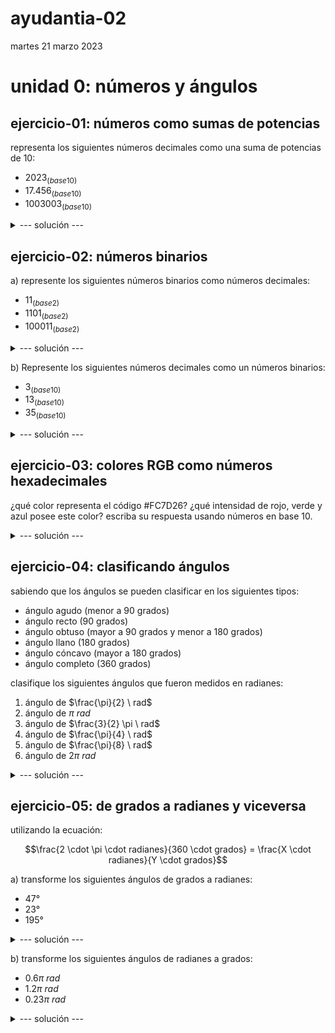 # ayudantia-02

martes 21 marzo 2023

# unidad 0: números y ángulos

<!---
## qué deben saber:

- diferencia entre números naturales y reales
- noción de infinito
- qué son los sistemas numéricos
- conversión entre sistemas numéricos distintos
    - sistema decimal
    - sistema binario
    - sistema hexadecimal
- qué es son los ángulos y como se miden
- diferencia entre grados y radianes
- conversión entre grados y radianes
- ¿qué es $\pi$?  
--->

## ejercicio-01: números como sumas de potencias

representa los siguientes números decimales como una suma de potencias de 10:

- $2023_{(base10)}$
- $17.456_{(base10)}$
- $1003003_{(base10)}$

<details>
<summary>--- solución ---</summary>

los números que utilizamos día a día está formado por un código de diez símbolos (del 0 al 9). A esto se le llama un código numérico de base 10.

para realizar la suma de potencias de 10 nos debemos fijar en el orden de los números de derecha a izquierda.

el resultado para los números pedidos es:

- $2023_{(base10)} \Rightarrow 2 \cdot 10^3 + 2 \cdot 10^1 + 3 \cdot 10^0$

- $17.456_{(base10)}  \Rightarrow  1 \cdot 10^1 + 7 \cdot 10^0 + 4 \cdot 10^{-1} + 5 \cdot 10^{-2} + 6 \cdot 10^{-2}$

- $1003003_{(base10)} \Rightarrow 1 \cdot 10^6 + 3 \cdot 10^3 + 3 \cdot 10^0$
        
</details>

## ejercicio-02: números binarios

a) represente los siguientes números binarios como números decimales:

- $11_{(base2)}$
- $1101_{(base2)}$
- $100011_{(base2)}$

<details>
    <summary>--- solución ---</summary>

el sistema binario ocupa solo dos dígitos (el 0 y el 1).

para convertir cualquier número binario a un número decimal, debemos representar el número como una suma de potencias de 2 y luego ejecutar la suma.

para el caso del número binario 11, la suma de potencias de dos quedaría:

$$11_{(base2)} \Rightarrow 1 \cdot 2^1 + 1 \cdot 2^0$$

$$= 2 + 1 = 3_{(base10)}$$

$$\therefore \ 11_{(base2)} \Rightarrow 3_{(base10)}$$

Para el caso del número binario 1101:

$$1101_{(base2)} \Rightarrow 1 \cdot 2^3 + 1 \cdot 2^2 + 0 \cdot 2^1 + 1 \cdot 2^0$$

$$= 8 + 4 + 0 + 1 \\ = 13_{(base10)}$$

$$\therefore \ 1101_{(base2)} \Rightarrow 13_{(base10)}$$

Y para convertir el número binario 100011 a decimal:

$$100011_{(base2)} \Rightarrow 1 \cdot 2^5 + 1 \cdot 2^1 + 1 \cdot 2^0$$

$$= 32 + 2 + 1 \\ = 35_{(base10)}$$

$$\therefore \ 100011_{(base2)} \Rightarrow 35_{(base10)}$$

</details>

b) Represente los siguientes números decimales como un números binarios:

- $3_{(base10)}$
- $13_{(base10)}$
- $35_{(base10)}$

<details>
    <summary>--- solución ---</summary>

para convertir un número en base 10 a cualquier otra base, debemos realizar divisiones sucesivas e ir registrando el residuo de esa división.

Para convertir $3_{(base10)}$ hacemos lo siguiente:

1. Dividimos $3 \div 2 = 1$ con residuo $1$. Este residuo es la primera cifra de nuestro número binario.
2. Dividimo $1 \div 2 = 0$ con residuo $1$. Este residuo es la segunda cifra de nuestro número binario.

Para formar el número binario recopilamos los residuos calculados:

$$\therefore \ 3_{(base10)} \Rightarrow 11_{(base2)}$$

Para convertir $13_{(base10)}$ hacemos lo siguiente:

1. Dividimos $13 \div 2 = 6$ con residuo $1$
2. Dividimos $6 \div 2 = 3$ con residuo $0$
3. Dividimos $3 \div 2 = 1$ con residuo $1$
4. Dividimos $1 \div 2 = 0$ con residuo $1$

Recopilando los residuos obtenemos:

$$\therefore \ 13_{(base10)} \Rightarrow 1101_{(base2)}$$

Para convertir $35_{(base10)}$ hacemos lo mismo:

1. Dividimos $35 \div 2 = 17$ con residuo $1$
2. Dividimos $17 \div 2 = 8$ con residuo $1$
3. Dividimos $8 \div 2 = 4$ con residuo $0$
4. Dividimos $4 \div 2 = 2$ con residuo $0$
5. Dividimos $2 \div 2 = 1$ con residuo $0$
6. Dividimos $1 \div 2 = 0$ con residuo $1$

Recopilando los residuos obtenemos:

$$\therefore \ 35_{(base10)} \Rightarrow 100011_{(base2)}$$

</details>

## ejercicio-03: colores RGB como números hexadecimales

¿qué color representa el código #FC7D26? ¿qué intensidad de rojo, verde y azul posee este color? escriba su respuesta usando números en base 10.


<details>
    <summary>--- solución ---</summary>

usualmente en los sistemas digitales como nuestros computadores o celulares se utilizan números en base hexadecimal para representar los colores del espectro visible, con números que van del 0 a 255.

el código hexadecimal posee 16 símbolos:

| base 10 | 0 | 1 | 2 | 3 | 4 | 5 | 6 | 7 | 8 | 9 | 10 | 11 | 12 | 13 | 14 | 15 |
|---------|---|---|---|---|---|---|---|---|---|---|----|----|----|----|----|----|
| base 16 | 0 | 1 | 2 | 3 | 4 | 5 | 6 | 7 | 8 | 9 | A  | B  | C  | D  | E  | F  |

los códigos de colores poseen 6 cifras hexadecimales. ej: #AA00FF

las dos cifras más a la izquierda representan la intensidad del color rojo (AA), las próximas dos cifras la intensidad del color verde (00), y las últimas dos cifras la intensidad del color azul (FF).

### analizando el color #FC7D26

el color #FC7D26 tiene FC en rojo, 7D en verde y 26 en azul.

### intensidad de rojo

para convertir la cifra FC a decimal hacemos la multiplicación por potencias de 16:

$$FC_{(base16)} \Rightarrow F \cdot 16^1 + C \cdot 16^0$$

convertimos las letras a números

$$FC_{(base16)} \Rightarrow 15 \cdot 16^1 + 12 \cdot 16^0$$

y calculamos

$$= 240 + 12 = 252$$

$$\therefore \ FC_{(base16)} \Rightarrow 252_{(base10)}$$

por lo tanto este color tiene una intensidad 252 de rojo.

### intensidad de verde

para convertir la cifra 7D a decimal hacemos la multiplicación por potencias de 16:

$$7D_{(base16)} \Rightarrow 7 \cdot 16^1 + D \cdot 16^0$$

convertimos las letras a números

$$7D_{(base16)} \Rightarrow 7 \cdot 16^1 + 13 \cdot 16^0$$

y calculamos

$$= 112 + 13 = 125$$

$$\therefore \ 7D_{(base16)} \Rightarrow 125_{(base10)}$$

por lo tanto este color tiene una intensidad 125 de verde.

### Intensidad de azul

para convertir la cifra 26 a decimal hacemos la multiplicación por potencias de 16:

$$26_{(base16)} \Rightarrow 2 \cdot 16^1 + 6 \cdot 16^0$$

y calculamos

$$= 32 + 6 = 38$$

$$\therefore \ 26_{(base16)} \Rightarrow 38_{(base10)}$$

por lo tanto este color tiene una intensidad 38 de azul.

### conclusión final

finalmente tenemos que este color está formado por la siguiente combinación de colores RGB:

$$\therefore \ FC7D26_{(base16)} \Rightarrow (R,G,B) = (252_{(base10)}, \ 125_{(base10)}, \ 38_{(base10)})$$

este color tiene mucho rojo (cerca del máximo de 255), intensidad moderada de verde y muy poco azul, por lo que se puede concluir que representa un color anaranjado.

</details>

## ejercicio-04: clasificando ángulos

sabiendo que los ángulos se pueden clasificar en los siguientes tipos:

- ángulo agudo (menor a 90 grados)
- ángulo recto (90 grados)
- ángulo obtuso (mayor a 90 grados y menor a 180 grados)
- ángulo llano (180 grados)
- ángulo cóncavo (mayor a 180 grados)
- ángulo completo (360 grados)

clasifique los siguientes ángulos que fueron medidos en radianes:

1. ángulo de $\frac{\pi}{2} \ rad$
2. ángulo de $\pi \ rad$
3. ángulo de $\frac{3}{2} \pi \ rad$
4. ángulo de $\frac{\pi}{4} \ rad$
5. ángulo de $\frac{\pi}{8} \ rad$
6. ángulo de $2 \pi \ rad$

<details>
<summary>--- solución ---</summary>

para resolver lo pedido es necesario saber que $360°$ equivalen a $2 \pi \ rad$.

1. es un ángulo recto ya que $\frac{\pi}{2} \ rad$ corresponden a $90°$
2. es un ángulo llano ya que $\pi \ rad$ equivalen a $180°$
3. es un ángulo cóncavo ya que $\frac{3}{2} \pi \ rad$ corresponden a $270°$ (tres veces $90°$).
4. es un ángulo agudo ya que $\frac{\pi}{4} \ rad$ corresponden a $45°$
5. es un ángulo agudo ya que $\frac{\pi}{8} \ rad$ corresponden a $22.5°$
6. es un ángulo completo ya que $2 \pi \ rad$ corresponden a $360°$
</details>

## ejercicio-05: de grados a radianes y viceversa

utilizando la ecuación:

$$\frac{2 \cdot \pi \cdot radianes}{360 \cdot grados} = \frac{X \cdot radianes}{Y \cdot grados}$$

a) transforme los siguientes ángulos de grados a radianes:
- $47°$
- $23°$
- $195°$

<details>
<summary>--- solución ---</summary>

- para transformar $47°$ a radianes reemplazamos en la ecuación y calculamos:

$$\frac{2 \pi}{360°} = \frac{X}{47°}$$

$$X = \frac{2 \pi \cdot 47°}{360°}$$

$$X = 0.261 \pi \ rad$$ 

- para transformar $23°$ a radianes reemplazamos en la ecuación y calculamos:

$$\frac{2 \pi}{360°} = \frac{X}{23°}$$

$$X = \frac{2 \pi \cdot 23°}{360°}$$

$$X = 0.128 \pi \ rad$$ 

- para transformar $195°$ a radianes reemplazamos en la ecuación y calculamos:

$$\frac{2 \pi}{360°} = \frac{X}{195°}$$

$$X = \frac{2 \pi \cdot 195°}{360°}$$

$$X = 1.083 \pi \ rad$$ 

</details>

b) transforme los siguientes ángulos de radianes a grados:
- $0.6 \pi \ rad$
- $1.2 \pi \ rad$
- $0.23 \pi \ rad$

<details>
<summary>--- solución ---</summary>

- para transformar $0.6 \ rad$ a grados reemplazamos en la ecuación y calculamos:

$$\frac{2 \pi}{360°} = \frac{0.6 \pi \ rad}{Y}$$

$$Y = \frac{0.6 \pi \cdot 360}{2\pi}$$

$$Y = 108°$$

- para transformar $1.2 \pi \ rad$ a grados reemplazamos en la ecuación y calculamos:

$$\frac{2 \pi}{360°} = \frac{1.2 \pi \ rad}{Y}$$

$$Y = \frac{1.2 \pi \cdot 360}{2\pi}$$

$$Y = 216°$$

- para transformar $0.23 \pi \ rad$ a grados reemplazamos en la ecuación y calculamos:

$$\frac{2 \pi}{360°} = \frac{0.23 \pi \ rad}{Y}$$

$$Y = \frac{0.23 \pi \cdot 360}{2\pi}$$

$$Y = 41.4°$$

</details>

